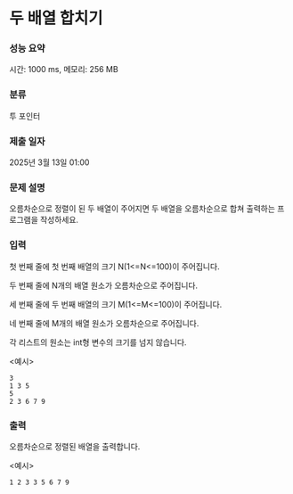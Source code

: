 # 두 배열 합치기

### 성능 요약

시간: 1000 ms, 메모리: 256 MB

### 분류

투 포인터

### 제출 일자

2025년 3월 13일 01:00

### 문제 설명

오름차순으로 정렬이 된 두 배열이 주어지면 두 배열을 오름차순으로 합쳐 출력하는 프로그램을 작성하세요.

### 입력

첫 번째 줄에 첫 번째 배열의 크기 N(1<=N<=100)이 주어집니다.

두 번째 줄에 N개의 배열 원소가 오름차순으로 주어집니다.

세 번째 줄에 두 번째 배열의 크기 M(1<=M<=100)이 주어집니다.

네 번째 줄에 M개의 배열 원소가 오름차순으로 주어집니다.

각 리스트의 원소는 int형 변수의 크기를 넘지 않습니다.

<예시>
```text
3
1 3 5
5
2 3 6 7 9
```

### 출력

오름차순으로 정렬된 배열을 출력합니다.

<예시>
```text
1 2 3 3 5 6 7 9
```